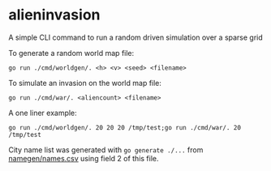 # alieninvasion
A simple CLI command to run a random driven simulation over a sparse grid

To generate a random world map file:

    go run ./cmd/worldgen/. <h> <v> <seed> <filename>

To simulate an invasion on the world map file:

    go run ./cmd/war/. <aliencount> <filename>

A one liner example:

    go run ./cmd/worldgen/. 20 20 20 /tmp/test;go run ./cmd/war/. 20 /tmp/test

City name list was generated with `go generate ./...` from 
[namegen/names.csv](namegen/names.csv) using field 2 of this file.